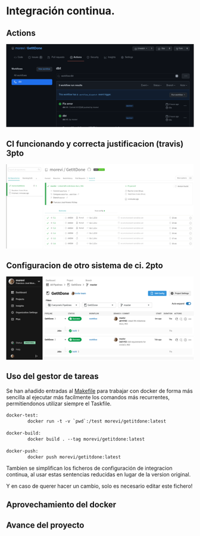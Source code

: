 
# Integración continua.

## Actions
![actions-log](images/ci/actions-log.png)

## CI funcionando y correcta justificacion (travis) 3pto

![travis-log](images/ci/travis-log.png)

## Configuracion de otro sistema de ci. 2pto

![circleci-log](images/ci/circleci-log.png)

## Uso del gestor de tareas
Se han añadido entradas al [Makefile](../Makefile) para trabajar con docker de forma más sencilla al ejecutar más facilmente los comandos más recurrentes, permitiendonos utilizar siempre el Taskfile.

```
docker-test:
		docker run -t -v `pwd`:/test morevi/getitdone:latest

docker-build:
		docker build . --tag morevi/getitdone:latest

docker-push:
		docker push morevi/getitdone:latest
```

Tambien se simplifican los ficheros de configuración de integracion continua, al usar estas sentencias reducidas en lugar de la version original.

Y en caso de querer hacer un cambio, solo es necesario editar este fichero!

## Aprovechamiento del docker

## Avance del proyecto


